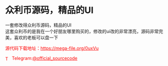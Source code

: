 # 众利币源码，精品的UI

一套修改得众利币源码，精品的UI<br>这套众利币的是我在一个好朋友哪里购买的，修改的ui改的非常漂亮，源码非常完美，喜欢的老板可以盘一下<br>


<p style="color: red;">源代码下载地址：<a href="https://mega-file.org/0uxVu" style="color: red;">https://mega-file.org/0uxVu</a></p><p style="color: red;"><img src="https://cdn-icons-png.flaticon.com/512/2111/2111646.png" alt="Telegram Icon" style="width: 16px; vertical-align: middle; margin-right: 5px;">Telegram:<a href="https://t.me/official_sourcecode" style="color: red;">@official_sourcecode</a></p>